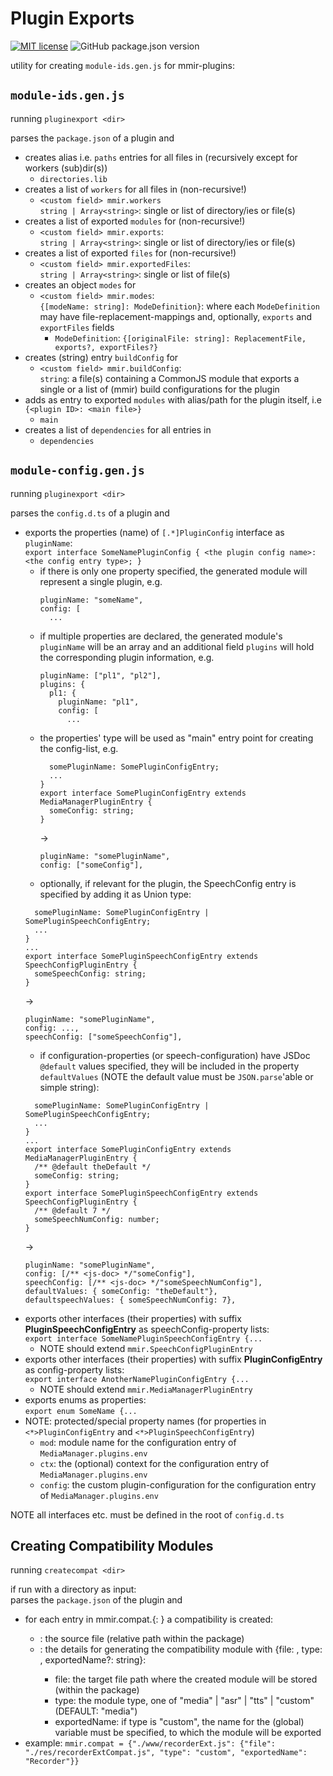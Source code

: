# Plugin Exports

[![MIT license](https://img.shields.io/badge/License-MIT-green.svg)](https://opensource.org/licenses/MIT)
![GitHub package.json version](https://img.shields.io/github/package-json/v/mmig/mmir-plugin-exports)

utility for creating `module-ids.gen.js` for mmir-plugins:

## `module-ids.gen.js`

running `pluginexport <dir>`

parses the `package.json` of a plugin and
 * creates alias i.e. `paths` entries for all files in (recursively except for workers (sub)dir(s))
   * `directories.lib`
 * creates a list of `workers` for all files in (non-recursive!)
   * `<custom field> mmir.workers`  
     `string | Array<string>`: single or list of directory/ies or file(s)
 * creates a list of exported `modules` for (non-recursive!)
   * `<custom field> mmir.exports`:  
     `string | Array<string>`: single or list of directory/ies or file(s)
 * creates a list of exported `files` for (non-recursive!)
   * `<custom field> mmir.exportedFiles`:  
     `string | Array<string>`: single or list of file(s)
 * creates an object `modes` for
   * `<custom field> mmir.modes`:  
     `{[modeName: string]: ModeDefinition}`: where each `ModeDefinition` may have file-replacement-mappings and, optionally, `exports` and `exportFiles` fields
     * `ModeDefinition`: `{[originalFile: string]: ReplacementFile, exports?, exportFiles?}`
 * creates (string) entry `buildConfig` for
   * `<custom field> mmir.buildConfig`:  
      `string`: a file(s) containing a CommonJS module that exports a single or a list of (mmir) build configurations for the plugin
 * adds as entry to exported `modules` with alias/path for the plugin itself, i.e `{<plugin ID>: <main file>}`
   * `main`
 * creates a list of `dependencies` for all entries in
   * `dependencies`


## `module-config.gen.js`

running `pluginexport <dir>`

parses the `config.d.ts` of a plugin and
 * exports the properties (name) of `[.*]PluginConfig` interface as `pluginName`:  
   `export interface SomeNamePluginConfig { <the plugin config name>: <the config entry type>; }`
   * if there is only one property specified, the generated module will represent a single plugin, e.g.
     ```
     pluginName: "someName",
     config: [
       ...
     ```
   * if multiple properties are declared, the generated module's `pluginName` will be an array
     and an additional field `plugins` will hold the corresponding plugin information, e.g.
     ```
     pluginName: ["pl1", "pl2"],
     plugins: {
       pl1: {
         pluginName: "pl1",
         config: [
           ...
     ```
   * the properties' type will be used as "main" entry point for creating the config-list, e.g.
     ```
       somePluginName: SomePluginConfigEntry;
       ...
     }
     export interface SomePluginConfigEntry extends MediaManagerPluginEntry {
       someConfig: string;
     }
     ```
     ->
     ```
     pluginName: "somePluginName",
     config: ["someConfig"],
     ```
   * optionally, if relevant for the plugin, the SpeechConfig entry is specified by adding it as Union type:
    ```
      somePluginName: SomePluginConfigEntry | SomePluginSpeechConfigEntry;
      ...
    }
    ...
    export interface SomePluginSpeechConfigEntry extends SpeechConfigPluginEntry {
      someSpeechConfig: string;
    }
    ```
    ->
    ```
    pluginName: "somePluginName",
    config: ...,
    speechConfig: ["someSpeechConfig"],
    ```
    * if configuration-properties (or speech-configuration) have JSDoc `@default` values specified, they will be included in the property `defaultValues` (NOTE the default value must be `JSON.parse`'able or simple string):
     ```
       somePluginName: SomePluginConfigEntry | SomePluginSpeechConfigEntry;
       ...
     }
     ...
     export interface SomePluginConfigEntry extends MediaManagerPluginEntry {
       /** @default theDefault */
       someConfig: string;
     }
     export interface SomePluginSpeechConfigEntry extends SpeechConfigPluginEntry {
       /** @default 7 */
       someSpeechNumConfig: number;
     }
     ```
     ->
     ```
     pluginName: "somePluginName",
     config: [/** <js-doc> */"someConfig"],
     speechConfig: [/** <js-doc> */"someSpeechNumConfig"],
     defaultValues: { someConfig: "theDefault"},
     defaultspeechValues: { someSpeechNumConfig: 7},
     ```
 * exports other interfaces (their properties) with suffix **PluginSpeechConfigEntry** as speechConfig-property lists:  
   `export interface SomeNamePluginSpeechConfigEntry {...`
   * NOTE should extend `mmir.SpeechConfigPluginEntry`
 * exports other interfaces (their properties) with suffix **PluginConfigEntry** as config-property lists:  
   `export interface AnotherNamePluginConfigEntry {...`
   * NOTE should extend `mmir.MediaManagerPluginEntry`
 * exports enums as properties:  
   `export enum SomeName {...`
 * NOTE: protected/special property names (for properties in `<*>PluginConfigEntry` and `<*>PluginSpeechConfigEntry`)
   * `mod`: module name for the configuration entry of `MediaManager.plugins.env`
   * `ctx`: the (optional) context for the configuration entry of `MediaManager.plugins.env`
   * `config`: the custom plugin-configuration for the configuration entry of `MediaManager.plugins.env`

NOTE all interfaces etc. must be defined in the root of `config.d.ts`

## Creating Compatibility Modules

running `createcompat <dir>`

if run with a directory as input:  
parses the `package.json` of the plugin and
 * for each entry in <custom field> mmir.compat.{<name>: <entry>} a compatibility is created:
   * <name>: the source file (relative path within the package)
   * <entry>: the details for generating the compatibility module with {file: <file path>, type: <module type>, exportedName?: string}:
     * file: the target file path where the created module will be stored (within the package)
     * type: the module type, one of "media" | "asr" | "tts" | "custom" (DEFAULT: "media")
     * exportedName: if type is "custom", the name for the (global) variable must be specified, to which the module will be exported
  * example: `mmir.compat = {"./www/recorderExt.js": {"file": "./res/recorderExtCompat.js", "type": "custom", "exportedName": "Recorder"}}`
